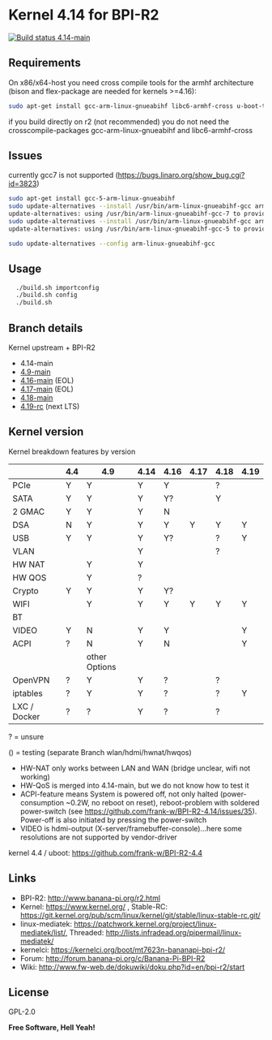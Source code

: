 # Kernel 4.14 for BPI-R2

<a href="https://travis-ci.com/frank-w/BPI-R2-4.14" target="_blank"><img src="https://travis-ci.com/frank-w/BPI-R2-4.14.svg?branch=4.14-main" alt="Build status 4.14-main"></a>

## Requirements

On x86/x64-host you need cross compile tools for the armhf architecture (bison and flex-package are needed for kernels >=4.16):
```sh
sudo apt-get install gcc-arm-linux-gnueabihf libc6-armhf-cross u-boot-tools bc make gcc libc6-dev libncurses5-dev libssl-dev bison flex
```
if you build directly on r2 (not recommended) you do not need the crosscompile-packages gcc-arm-linux-gnueabihf and libc6-armhf-cross

## Issues
currently gcc7 is not supported (https://bugs.linaro.org/show_bug.cgi?id=3823)
```sh
sudo apt-get install gcc-5-arm-linux-gnueabihf
sudo update-alternatives --install /usr/bin/arm-linux-gnueabihf-gcc arm-linux-gnueabihf-gcc /usr/bin/arm-linux-gnueabihf-gcc-7  50
update-alternatives: using /usr/bin/arm-linux-gnueabihf-gcc-7 to provide /usr/bin/arm-linux-gnueabihf-gcc (arm-linux-gnueabihf-gcc) in auto mode
sudo update-alternatives --install /usr/bin/arm-linux-gnueabihf-gcc arm-linux-gnueabihf-gcc /usr/bin/arm-linux-gnueabihf-gcc-5  100
update-alternatives: using /usr/bin/arm-linux-gnueabihf-gcc-5 to provide /usr/bin/arm-linux-gnueabihf-gcc (arm-linux-gnueabihf-gcc) in auto mode

sudo update-alternatives --config arm-linux-gnueabihf-gcc
```

## Usage

```sh
  ./build.sh importconfig
  ./build.sh config
  ./build.sh
```

## Branch details

Kernel upstream + BPI-R2
* 4.14-main
* <a href="https://github.com/frank-w/BPI-R2-4.14/tree/4.9-main">4.9-main</a>
* <a href="https://github.com/frank-w/BPI-R2-4.14/tree/4.16-main">4.16-main</a> (EOL)
* <a href="https://github.com/frank-w/BPI-R2-4.14/tree/4.17-main">4.17-main</a> (EOL)
* <a href="https://github.com/frank-w/BPI-R2-4.14/tree/4.18-main">4.18-main</a>
* <a href="https://github.com/frank-w/BPI-R2-4.14/tree/4.19-rc">4.19-rc</a> (next LTS)

## Kernel version

Kernel breakdown features by version

|          | 4.4 | 4.9 | 4.14 | 4.16 | 4.17 | 4.18 | 4.19 |
|----------| --- | --- | --- | --- | --- | --- | --- |
| PCIe     |  Y  |  Y  |  Y  |  Y  |     |   ?  |    |
| SATA     |  Y  |  Y  |  Y  |  Y?  |     |  Y   |    |
| 2 GMAC   |  Y  |  Y  |  Y  |  N  |     |     |    |
| DSA      |  N  |  Y  |  Y  |  Y  |  Y  |   Y  |  Y  |
| USB      |  Y  |  Y  |  Y  |  Y?  |     |  ?   |  Y  |
| VLAN     |     |     |  Y  |     |     |  ?   |    |
| HW NAT   |     |  Y  |  Y |     |     |     |    |
| HW QOS   |     |  Y  |  ? |     |     |     |    |
| Crypto   |  Y  |  Y  |  Y  |  Y?  |     |     |    |
| WIFI     |     |  Y  |  Y  |  Y |  Y  |   Y  |  Y  |
| BT       |     |     |     |     |     |     |    |
| VIDEO    |  Y  |  N  |  Y  |  Y  |     |     |  Y  |
| ACPI |  ?  |  N  |  Y  |  N  |     |     |  Y  |
||| other Options ||||     |    |
| OpenVPN  |  ?  |  Y  |  Y  |  ?  |     |   ?  |    |
| iptables |  ?  |  Y  |  Y  |  ?  |     |   ?  |  Y  |
| LXC / Docker |  ?  |  ?  |  Y  |  ?  |     |  ?   |    |

? = unsure

() = testing (separate Branch wlan/hdmi/hwnat/hwqos)

* HW-NAT only works between LAN and WAN (bridge unclear, wifi not working)
* HW-QoS is merged into 4.14-main, but we do not know how to test it
* ACPI-feature means System is powered off, not only halted (power-consumption ~0.2W, no reboot on reset), reboot-problem with soldered power-switch (see https://github.com/frank-w/BPI-R2-4.14/issues/35). Power-off is also initiated by pressing the power-switch
* VIDEO is hdmi-output (X-server/framebuffer-console)...here some resolutions are not supported by vendor-driver

kernel 4.4 / uboot: https://github.com/frank-w/BPI-R2-4.4

## Links

* BPI-R2: http://www.banana-pi.org/r2.html
* Kernel: https://www.kernel.org/ , Stable-RC: https://git.kernel.org/pub/scm/linux/kernel/git/stable/linux-stable-rc.git/
* linux-mediatek: https://patchwork.kernel.org/project/linux-mediatek/list/, Threaded: http://lists.infradead.org/pipermail/linux-mediatek/
* kernelci: https://kernelci.org/boot/mt7623n-bananapi-bpi-r2/
* Forum: http://forum.banana-pi.org/c/Banana-Pi-BPI-R2
* Wiki: http://www.fw-web.de/dokuwiki/doku.php?id=en/bpi-r2/start

License
----

GPL-2.0

**Free Software, Hell Yeah!**
